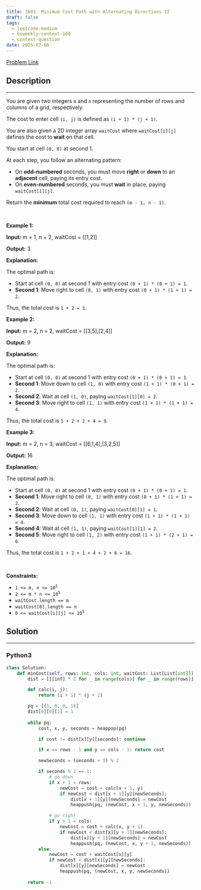```yaml
---
title: 3603. Minimum Cost Path with Alternating Directions II
draft: false
tags: 
  - leetcode-medium
  - biweekly-contest-160
  - contest-question
date: 2025-07-06
---
```


[Problem Link](https://leetcode.com/problems/minimum-cost-path-with-alternating-directions-ii/)

## Description

---
<p>You are given two integers <code>m</code> and <code>n</code> representing the number of rows and columns of a grid, respectively.</p>

<p>The cost to enter cell <code>(i, j)</code> is defined as <code>(i + 1) * (j + 1)</code>.</p>

<p>You are also given a 2D integer array <code>waitCost</code> where <code>waitCost[i][j]</code> defines the cost to <strong>wait</strong> on that cell.</p>

<p>You start at cell <code>(0, 0)</code> at second 1.</p>

<p>At each step, you follow an alternating pattern:</p>

<ul>
	<li>On <strong>odd-numbered</strong> seconds, you must move <strong>right</strong> or <strong>down</strong> to an <strong>adjacent</strong> cell, paying its entry cost.</li>
	<li>On <strong>even-numbered</strong> seconds, you must <strong>wait</strong> in place, paying <code>waitCost[i][j]</code>.</li>
</ul>

<p>Return the <strong>minimum</strong> total cost required to reach <code>(m - 1, n - 1)</code>.</p>

<p>&nbsp;</p>
<p><strong class="example">Example 1:</strong></p>

<div class="example-block">
<p><strong>Input:</strong> <span class="example-io">m = 1, n = 2, waitCost = [[1,2]]</span></p>

<p><strong>Output:</strong> <span class="example-io">3</span></p>

<p><strong>Explanation:</strong></p>

<p>The optimal path is:</p>

<ul>
	<li>Start at cell <code>(0, 0)</code> at second 1 with entry cost <code>(0 + 1) * (0 + 1) = 1</code>.</li>
	<li><strong>Second 1</strong>: Move right to cell <code>(0, 1)</code> with entry cost <code>(0 + 1) * (1 + 1) = 2</code>.</li>
</ul>

<p>Thus, the total cost is <code>1 + 2 = 3</code>.</p>
</div>

<p><strong class="example">Example 2:</strong></p>

<div class="example-block">
<p><strong>Input:</strong> <span class="example-io">m = 2, n = 2, waitCost = [[3,5],[2,4]]</span></p>

<p><strong>Output:</strong> <span class="example-io">9</span></p>

<p><strong>Explanation:</strong></p>

<p>The optimal path is:</p>

<ul>
	<li>Start at cell <code>(0, 0)</code> at second 1 with entry cost <code>(0 + 1) * (0 + 1) = 1</code>.</li>
	<li><strong>Second 1</strong>: Move down to cell <code>(1, 0)</code> with entry cost <code>(1 + 1) * (0 + 1) = 2</code>.</li>
	<li><strong>Second 2</strong>: Wait at cell <code>(1, 0)</code>, paying <code>waitCost[1][0] = 2</code>.</li>
	<li><strong>Second 3</strong>: Move right to cell <code>(1, 1)</code> with entry cost <code>(1 + 1) * (1 + 1) = 4</code>.</li>
</ul>

<p>Thus, the total cost is <code>1 + 2 + 2 + 4 = 9</code>.</p>
</div>

<p><strong class="example">Example 3:</strong></p>

<div class="example-block">
<p><strong>Input:</strong> <span class="example-io">m = 2, n = 3, waitCost = [[6,1,4],[3,2,5]]</span></p>

<p><strong>Output:</strong> <span class="example-io">16</span></p>

<p><strong>Explanation:</strong></p>

<p>The optimal path is:</p>

<ul>
	<li>Start at cell <code>(0, 0)</code> at second 1 with entry cost <code>(0 + 1) * (0 + 1) = 1</code>.</li>
	<li><strong>Second 1</strong>: Move right to cell <code>(0, 1)</code> with entry cost <code>(0 + 1) * (1 + 1) = 2</code>.</li>
	<li><strong>Second 2</strong>: Wait at cell <code>(0, 1)</code>, paying <code>waitCost[0][1] = 1</code>.</li>
	<li><strong>Second 3</strong>: Move down to cell <code>(1, 1)</code> with entry cost <code>(1 + 1) * (1 + 1) = 4</code>.</li>
	<li><strong>Second 4</strong>: Wait at cell <code>(1, 1)</code>, paying <code>waitCost[1][1] = 2</code>.</li>
	<li><strong>Second 5</strong>: Move right to cell <code>(1, 2)</code> with entry cost <code>(1 + 1) * (2 + 1) = 6</code>.</li>
</ul>

<p>Thus, the total cost is <code>1 + 2 + 1 + 4 + 2 + 6 = 16</code>.</p>
</div>

<p>&nbsp;</p>
<p><strong>Constraints:</strong></p>

<ul>
	<li><code>1 &lt;= m, n &lt;= 10<sup>5</sup></code></li>
	<li><code>2 &lt;= m * n &lt;= 10<sup>5</sup></code></li>
	<li><code>waitCost.length == m</code></li>
	<li><code>waitCost[0].length == n</code></li>
	<li><code>0 &lt;= waitCost[i][j] &lt;= 10<sup>5</sup></code></li>
</ul>


## Solution

---
### Python3
``` py title='minimum-cost-path-with-alternating-directions-ii'
class Solution:
    def minCost(self, rows: int, cols: int, waitCost: List[List[int]]) -> int:
        dist = [[[inf] * 2 for _ in range(cols)] for _ in range(rows)]

        def calc(i, j):
            return (i + 1) * (j + 1)

        pq = [(1, 0, 0, 1)]
        dist[0][0][1] = 1
        
        while pq:
            cost, x, y, seconds = heappop(pq)

            if cost != dist[x][y][seconds]: continue

            if x == rows - 1 and y == cols - 1: return cost

            newSeconds = (seconds + 1) % 2

            if seconds % 2 == 1:
                # go down
                if x + 1 < rows:
                    newCost = cost + calc(x + 1, y)
                    if newCost < dist[x + 1][y][newSeconds]:
                        dist[x + 1][y][newSeconds] = newCost
                        heappush(pq, (newCost, x + 1, y, newSeconds))

                # go right
                if y + 1 < cols:
                    newCost = cost + calc(x, y + 1)
                    if newCost < dist[x][y + 1][newSeconds]:
                        dist[x][y + 1][newSeconds] = newCost
                        heappush(pq, (newCost, x, y + 1, newSeconds))
            else:
                newCost = cost + waitCost[x][y]
                if newCost < dist[x][y][newSeconds]:
                    dist[x][y][newSeconds] = newCost
                    heappush(pq, (newCost, x, y, newSeconds))
        
        return -1
```

